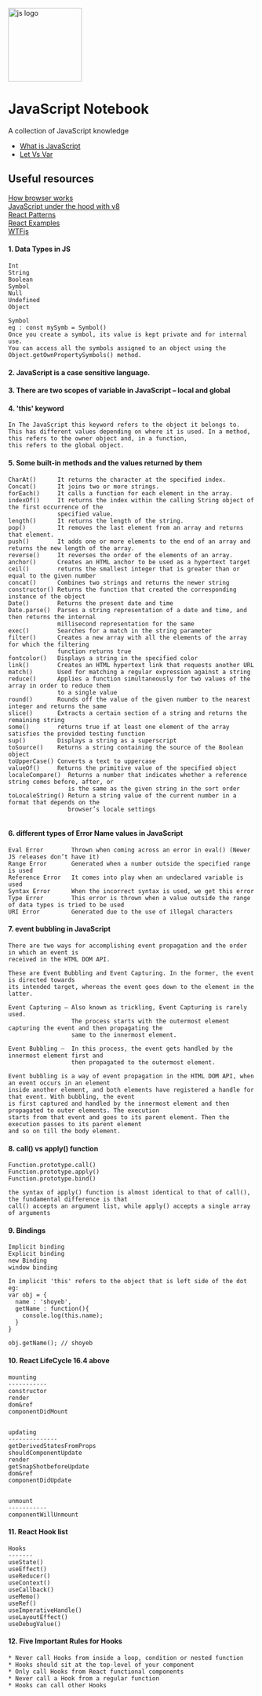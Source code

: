 <img height="150" width="150" src="http://2ality.com/2011/10/logo-js/js.jpg" alt="js logo"/><br/>
# JavaScript Notebook
A collection of JavaScript knowledge



* [What is JavaScript](what_is_js.md)
* [Let Vs Var](let%20vs%20var.md)

## Useful resources
[How browser works](https://lyamkin.com/blog/what-are-web-standards-and-how-does-web-browser-work/)<br/>
[JavaScript under the hood with v8](https://www.freecodecamp.org/news/javascript-under-the-hood-v8/)<br/>
[React Patterns](https://reactpatterns.com/)</br>
[React Examples](https://reactjsexample.com/)</br>
[WTFjs](https://wtfjs.com/)</br>


#### 1. Data Types in JS
```
Int
String
Boolean
Symbol
Null
Undefined
Object
```

```
Symbol
eg : const mySymb = Symbol()
Once you create a symbol, its value is kept private and for internal use.
You can access all the symbols assigned to an object using the Object.getOwnPropertySymbols() method.
```

#### 2. JavaScript is a case sensitive language.

#### 3. There are two scopes of variable in JavaScript – local and global

#### 4. 'this' keyword
```
In The JavaScript this keyword refers to the object it belongs to. 
This has different values depending on where it is used. In a method, 
this refers to the owner object and, in a function, 
this refers to the global object.
```

#### 5. Some built-in methods and the values returned by them

```
CharAt()      It returns the character at the specified index.
Concat()      It joins two or more strings.
forEach()     It calls a function for each element in the array.
indexOf()     It returns the index within the calling String object of the first occurrence of the 
              specified value.
length()      It returns the length of the string.
pop()         It removes the last element from an array and returns that element.
push()        It adds one or more elements to the end of an array and returns the new length of the array.
reverse()     It reverses the order of the elements of an array.
anchor()      Creates an HTML anchor to be used as a hypertext target
ceil()        returns the smallest integer that is greater than or equal to the given number
concat()      Combines two strings and returns the newer string
constructor() Returns the function that created the corresponding instance of the object
Date()        Returns the present date and time
Date.parse()  Parses a string representation of a date and time, and then returns the internal 
              millisecond representation for the same
exec()        Searches for a match in the string parameter
filter()      Creates a new array with all the elements of the array for which the filtering 
              function returns true
fontcolor()   Displays a string in the specified color
link()        Creates an HTML hypertext link that requests another URL
match()       Used for matching a regular expression against a string
reduce()      Applies a function simultaneously for two values of the array in order to reduce them 
              to a single value
round()       Rounds off the value of the given number to the nearest integer and returns the same
slice()       Extracts a certain section of a string and returns the remaining string
some()        returns true if at least one element of the array satisfies the provided testing function
sup()         Displays a string as a superscript
toSource()    Returns a string containing the source of the Boolean object
toUpperCase() Converts a text to uppercase
valueOf()     Returns the primitive value of the specified object
localeCompare()  Returns a number that indicates whether a reference string comes before, after, or 
                 is the same as the given string in the sort order
toLocaleString() Return a string value of the current number in a format that depends on the 
                 browser’s locale settings


```

#### 6. different types of Error Name values in JavaScript
```
Eval Error        Thrown when coming across an error in eval() (Newer JS releases don’t have it)
Range Error       Generated when a number outside the specified range is used
Reference Error   It comes into play when an undeclared variable is used
Syntax Error      When the incorrect syntax is used, we get this error
Type Error        This error is thrown when a value outside the range of data types is tried to be used
URI Error         Generated due to the use of illegal characters

```

#### 7. event bubbling in JavaScript
```
There are two ways for accomplishing event propagation and the order in which an event is 
received in the HTML DOM API.

These are Event Bubbling and Event Capturing. In the former, the event is directed towards 
its intended target, whereas the event goes down to the element in the latter.

Event Capturing – Also known as trickling, Event Capturing is rarely used. 
                  The process starts with the outermost element capturing the event and then propagating the 
                  same to the innermost element.

Event Bubbling –  In this process, the event gets handled by the innermost element first and 
                  then propagated to the outermost element.

Event bubbling is a way of event propagation in the HTML DOM API, when an event occurs in an element 
inside another element, and both elements have registered a handle for that event. With bubbling, the event 
is first captured and handled by the innermost element and then propagated to outer elements. The execution 
starts from that event and goes to its parent element. Then the execution passes to its parent element 
and so on till the body element.
```

#### 8. call() vs apply() function
```
Function.prototype.call()
Function.prototype.apply()
Function.prototype.bind()

the syntax of apply() function is almost identical to that of call(), the fundamental difference is that 
call() accepts an argument list, while apply() accepts a single array of arguments
```

#### 9. Bindings
```
Implicit binding
Explicit binding
new Binding
window binding

In implicit 'this' refers to the object that is left side of the dot
eg:
var obj = {
  name : 'shoyeb',
  getName : function(){
    console.log(this.name);
  }
}

obj.getName(); // shoyeb 
```

#### 10. React LifeCycle 16.4 above
```
mounting
-----------
constructor
render
dom&ref
componentDidMount


updating
--------------
getDerivedStatesFromProps
shouldComponentUpdate
render
getSnapShotbeforeUpdate
dom&ref
componentDidUpdate


unmount
-----------
componentWillUnmount
```

#### 11. React Hook list
```
Hooks
-------
useState()
useEffect()
useReducer()
useContext()
useCallback()
useMemo()
useRef()
useImperativeHandle()
useLayoutEffect()
useDebugValue()
```

#### 12. Five Important Rules for Hooks
```
* Never call Hooks from inside a loop, condition or nested function
* Hooks should sit at the top-level of your component
* Only call Hooks from React functional components
* Never call a Hook from a regular function
* Hooks can call other Hooks
```
